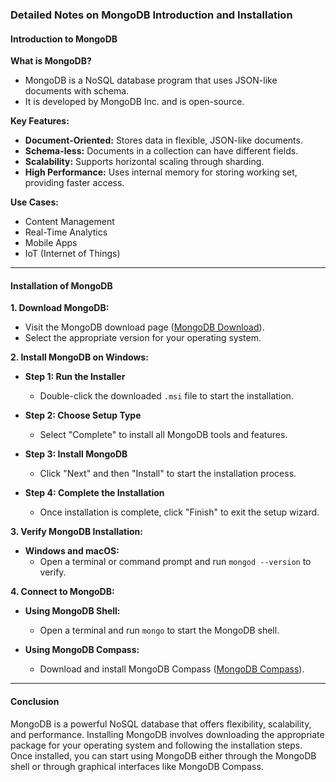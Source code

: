 ### Detailed Notes on MongoDB Introduction and Installation

#### Introduction to MongoDB

**What is MongoDB?**
- MongoDB is a NoSQL database program that uses JSON-like documents with schema.
- It is developed by MongoDB Inc. and is open-source.

**Key Features:**
- **Document-Oriented:** Stores data in flexible, JSON-like documents.
- **Schema-less:** Documents in a collection can have different fields.
- **Scalability:** Supports horizontal scaling through sharding.
- **High Performance:** Uses internal memory for storing working set, providing faster access.

**Use Cases:**
- Content Management
- Real-Time Analytics
- Mobile Apps
- IoT (Internet of Things)

---

#### Installation of MongoDB

**1. Download MongoDB:**
- Visit the MongoDB download page ([MongoDB Download](https://www.mongodb.com/try/download/community)).
- Select the appropriate version for your operating system.

**2. Install MongoDB on Windows:**

- **Step 1: Run the Installer**
  - Double-click the downloaded `.msi` file to start the installation.

- **Step 2: Choose Setup Type**
  - Select "Complete" to install all MongoDB tools and features.

- **Step 3: Install MongoDB**
  - Click "Next" and then "Install" to start the installation process.

- **Step 4: Complete the Installation**
  - Once installation is complete, click "Finish" to exit the setup wizard.


**3. Verify MongoDB Installation:**

- **Windows and macOS:**
  - Open a terminal or command prompt and run `mongod --version` to verify.

**4. Connect to MongoDB:**

- **Using MongoDB Shell:**
  - Open a terminal and run `mongo` to start the MongoDB shell.

- **Using MongoDB Compass:**
  - Download and install MongoDB Compass ([MongoDB Compass](https://www.mongodb.com/products/compass)).

---

#### Conclusion

MongoDB is a powerful NoSQL database that offers flexibility, scalability, and performance. Installing MongoDB involves downloading the appropriate package for your operating system and following the installation steps. Once installed, you can start using MongoDB either through the MongoDB shell or through graphical interfaces like MongoDB Compass.
